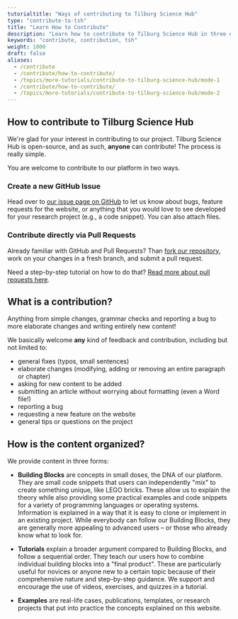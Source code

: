 ```yaml
---
tutorialtitle: "Ways of contributing to Tilburg Science Hub"
type: "contribute-to-tsh"
title: "Learn How to Contribute"
description: "Learn how to contribute to Tilburg Science Hub in three easy ways."
keywords: "contribute, contribution, tsh"
weight: 1000
draft: false
aliases:
  - /contribute
  - /contribute/how-to-contribute/
  - /topics/more-tutorials/contribute-to-tilburg-science-hub/mode-1
  - /contribute/how-to-contribute/
  - /topics/more-tutorials/contribute-to-tilburg-science-hub/mode-2
---
```


## How to contribute to Tilburg Science Hub

We're glad for your interest in contributing to our project. Tilburg Science Hub is open-source, and as such, **anyone** can contribute! The process is really simple.

You are welcome to contribute to our platform in two ways.

### Create a new GitHub Issue

Head over to [our issue page on GitHub](https://github.com/tilburgsciencehub/website/issues/new/choose) to let us know about bugs, feature requests for the website, or anything that you would love to see developed for your research project (e.g., a code snippet). You can also attach files.

### Contribute directly via Pull Requests

Already familiar with GitHub and Pull Requests? Than [fork our repository](https://github.com/tilburgsciencehub/website/fork), work on your changes in a fresh branch, and submit a pull request.

Need a step-by-step tutorial on how to do that? [Read more about pull requests here](../pullrequests).

<!--
{{% cta-primary "Check out our GitHub repository" "https://github.com/tilburgsciencehub/website" %}}-->

## What is a contribution?

Anything from simple changes, grammar checks and reporting a bug to more elaborate changes and writing entirely new content!

We basically welcome **any** kind of feedback and contribution, including but not limited to:

- general fixes (typos, small sentences)
- elaborate changes (modifying, adding or removing an entire paragraph or chapter)
- asking for new content to be added
- submitting an article without worrying about formatting (even a Word file!)
- reporting a bug
- requesting a new feature on the website
- general tips or questions on the project


## How is the content organized?

We provide content in three forms:

- **Building Blocks** are concepts in small doses, the DNA of our platform. They are small code snippets that users can independently "mix" to create something unique, like LEGO bricks. These allow us to explain the theory while also providing some practical examples and code snippets for a variety of programming languages or operating systems. Information is explained in a way that it is easy to clone or implement in an existing project. While everybody can follow our Building Blocks, they are generally more appealing to advanced users – or those who already know what to look for.

- **Tutorials** explain a broader argument compared to Building Blocks, and follow a sequential order. They teach our users how to combine individual building blocks into a "final product". These are particularly useful for novices or anyone new to a certain topic because of their comprehensive nature and step-by-step guidance. We support and encourage the use of videos, exercises, and quizzes in a tutorial.

- **Examples** are real-life cases, publications, templates, or research projects that put into practice the concepts explained on this website.
